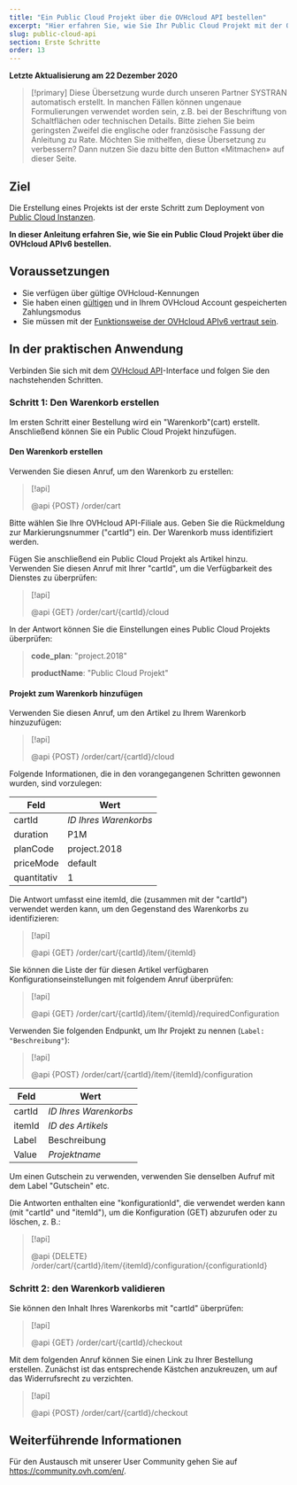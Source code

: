 ```yaml
---
title: "Ein Public Cloud Projekt über die OVHcloud API bestellen"
excerpt: "Hier erfahren Sie, wie Sie Ihr Public Cloud Projekt mit der OVHcloud API bestellen."
slug: public-cloud-api
section: Erste Schritte
order: 13
---
```


**Letzte Aktualisierung am 22 Dezember 2020**

> [!primary]
> Diese Übersetzung wurde durch unseren Partner SYSTRAN automatisch erstellt. In manchen Fällen können ungenaue Formulierungen verwendet worden sein, z.B. bei der Beschriftung von Schaltflächen oder technischen Details. Bitte ziehen Sie beim geringsten Zweifel die englische oder französische Fassung der Anleitung zu Rate. Möchten Sie mithelfen, diese Übersetzung zu verbessern? Dann nutzen Sie dazu bitte den Button «Mitmachen» auf dieser Seite.
>


## Ziel

Die Erstellung eines Projekts ist der erste Schritt zum Deployment von [Public Cloud Instanzen](https://www.ovhcloud.com/de/public-cloud/).

**In dieser Anleitung erfahren Sie, wie Sie ein Public Cloud Projekt über die OVHcloud APIv6 bestellen.**

## Voraussetzungen

- Sie verfügen über gültige OVHcloud-Kennungen
- Sie haben einen [gültigen](https://docs.ovh.com/de/billing/zahlungsarten-verwalten/) und in Ihrem OVHcloud Account gespeicherten Zahlungsmodus
- Sie müssen mit der [Funktionsweise der OVHcloud APIv6 vertraut sein](https://docs.ovh.com/gb/en/api/first-steps-with-ovh-api/).

## In der praktischen Anwendung

Verbinden Sie sich mit dem [OVHcloud API](https://api.ovh.com/console/)-Interface und folgen Sie den nachstehenden Schritten.

### Schritt 1: Den Warenkorb erstellen

Im ersten Schritt einer Bestellung wird ein "Warenkorb"(cart) erstellt. Anschließend können Sie ein Public Cloud Projekt hinzufügen.

#### Den Warenkorb erstellen

Verwenden Sie diesen Anruf, um den Warenkorb zu erstellen:

> [!api]
>
> @api {POST} /order/cart
>

Bitte wählen Sie Ihre OVHcloud API-Filiale aus. Geben Sie die Rückmeldung zur Markierungsnummer ("cartId") ein. Der Warenkorb muss identifiziert werden.

Fügen Sie anschließend ein Public Cloud Projekt als Artikel hinzu. Verwenden Sie diesen Anruf mit Ihrer "cartId", um die Verfügbarkeit des Dienstes zu überprüfen:

> [!api]
>
> @api {GET} /order/cart/{cartId}/cloud
>

In der Antwort können Sie die Einstellungen eines Public Cloud Projekts überprüfen:

>
>**code_plan**: "project.2018"
>
>**productName**: "Public Cloud Projekt"
>

#### Projekt zum Warenkorb hinzufügen

Verwenden Sie diesen Anruf, um den Artikel zu Ihrem Warenkorb hinzuzufügen:

> [!api]
>
> @api {POST} /order/cart/{cartId}/cloud
>

Folgende Informationen, die in den vorangegangenen Schritten gewonnen wurden, sind vorzulegen:

|Feld|Wert|
|---|---|
|cartId|*ID Ihres Warenkorbs*|
|duration|P1M|
|planCode|project.2018|
|priceMode|default|
|quantitativ|1|

Die Antwort umfasst eine itemId, die (zusammen mit der "cartId") verwendet werden kann, um den Gegenstand des Warenkorbs zu identifizieren:

> [!api]
>
> @api {GET} /order/cart/{cartId}/item/{itemId}
>

Sie können die Liste der für diesen Artikel verfügbaren Konfigurationseinstellungen mit folgendem Anruf überprüfen:

> [!api]
>
> @api {GET} /order/cart/{cartId}/item/{itemId}/requiredConfiguration
>

Verwenden Sie folgenden Endpunkt, um Ihr Projekt zu nennen (`Label: "Beschreibung"`):

> [!api]
>
> @api {POST} /order/cart/{cartId}/item/{itemId}/configuration
>

|Feld|Wert|
|---|---|
|cartId|*ID Ihres Warenkorbs*|
|itemId|*ID des Artikels*|
|Label|Beschreibung|
|Value|*Projektname*|

Um einen Gutschein zu verwenden, verwenden Sie denselben Aufruf mit dem Label "Gutschein" etc.

Die Antworten enthalten eine "konfigurationId", die verwendet werden kann (mit "cartId" und "itemId"), um die Konfiguration (GET) abzurufen oder zu löschen, z. B.:

> [!api]
>
> @api {DELETE} /order/cart/{cartId}/item/{itemId}/configuration/{configurationId}
>


### Schritt 2: den Warenkorb validieren

Sie können den Inhalt Ihres Warenkorbs mit "cartId" überprüfen:

> [!api]
>
> @api {GET} /order/cart/{cartId}/checkout
>

Mit dem folgenden Anruf können Sie einen Link zu Ihrer Bestellung erstellen. Zunächst ist das entsprechende Kästchen anzukreuzen, um auf das Widerrufsrecht zu verzichten.

> [!api]
>
> @api {POST} /order/cart/{cartId}/checkout
>


## Weiterführende Informationen

Für den Austausch mit unserer User Community gehen Sie auf <https://community.ovh.com/en/>.
